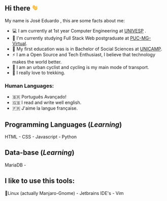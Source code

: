 ## Hi there <img src="hands-wave.gif" width="4%" height="4%"/>
My name is José Eduardo , this are some facts about me:

- 💻 I am currently at 1st year Computer Engineering at [UNIVESP](https://univesp.br/) .
- 🚀 I'm currently studying Full Stack Web postgraduate at [PUC-MG-Virtual](https://www.pucminas.br/PucVirtual/Paginas/default.aspx).
- 🌱 My first education was is in Bachelor of Social Sciences at [UNICAMP](https://www.unicamp.br/unicamp/).
- ⚡ I am a Open Source and Tech Enthusiast, I believe that technology makes the world better.
- 🚴 I am an urban cyclist and cycling is my main mode of transport. 
- 🌄 I really love to trekking.

### Human Languages:
- :brazil: Português Avançado! 
- 🇬🇧 I read and write well english.
- 🇫🇷 J'aime la langue française. 


## Programming Languages (_Learning_)
HTML - CSS - Javascript - Python
## Data-base (_Learning_)
MariaDB - 
## I like to use this tools:
💚Linux (actually Manjaro-Gnome) - Jetbrains IDE's - Vim




<!--   
## Frameworks, Platforms and Libraries (_Learning_)
Node.js - React.js - Vue.js - Django - Flask - Insomnia
 -->
<!-- 
## Also find me at:
![GitLab](https://img.shields.io/badge/gitlab-%23181717.svg?style=for-the-badge&logo=gitlab&logoColor=white) -> link
![Gmail](https://img.shields.io/badge/Gmail-D14836?style=for-the-badge&logo=gmail&logoColor=white) -> link
![Reddit](https://img.shields.io/badge/Reddit-FF4500?style=for-the-badge&logo=reddit&logoColor=white) -> link
![Telegram](https://img.shields.io/badge/Telegram-2CA5E0?style=for-the-badge&logo=telegram&logoColor=white) -> link
 -->
